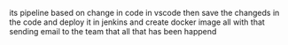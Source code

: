 its pipeline based on change in code in vscode then save the changeds in the code and deploy it in jenkins and create docker image all with that sending email to the team that all that has been happend
